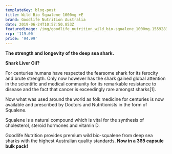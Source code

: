 ```yaml
---
templateKey: blog-post
title: Wild Bio Squalene 1000mg +E
brand: Goodlife Nutrition Australia
date: 2019-06-24T10:57:50.853Z
featuredimage: /img/goodlife_nutrition_wild_bio-squalene_1000mg.1559283817.png
rrp: '119.00'
price: '94.99'
---
```

**The strength and longevity of the deep sea shark.**

**Shark Liver Oil?**

For centuries humans have respected the fearsome shark for its ferocity and brute strength. Only now however has the shark gained global attention in the scientific and medical community for its remarkable resistance to disease and the fact that cancer is exceedingly rare amongst sharks\[1].

Now what was used around the world as folk medicine for centuries is now available and prescribed by Doctors and Nutritionists in the form of Squalene.

Squalene is a natural compound which is vital for the synthesis of cholesterol, steroid hormones and vitamin D.

Goodlife Nutrition provides premium wild bio-squalene from deep sea sharks with the highest Australian quality standards. **Now in a 365 capsule bulk pack!**
